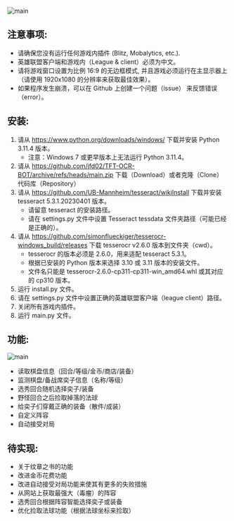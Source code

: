 ![main](https://i.imgur.com/roX0N3C.png)

## 注意事项:
- 请确保您没有运行任何游戏内插件 (Blitz, Mobalytics, etc.).
- 英雄联盟客户端和游戏内（League & client）必须为中文。
- 请将游戏窗口设置为比例 16:9 的无边框模式, 并且游戏必须运行在主显示器上（请使用 1920x1080 的分辨率来获取最佳效果）。
- 如果程序发生崩溃，可以在 Github 上创建一个问题（issue） 来反馈错误（error）。

## 安装:
1. 请从 https://www.python.org/downloads/windows/ 下载并安装 Python 3.11.4 版本。
   - 注意：Windows 7 或更早版本上无法运行 Python 3.11.4。
2. 请从 https://github.com/jfd02/TFT-OCR-BOT/archive/refs/heads/main.zip 下载（Download）或者克隆（Clone）代码库（Repository）
3. 请从 https://github.com/UB-Mannheim/tesseract/wikiInstall 下载并安装 tesseract 5.3.1.20230401 版本。 
   - 请留意 tesseract 的安装路径。
   - 请在 settings.py 文件中设置 Tesseract tessdata 文件夹路径（可能已经是正确的）。
4. 请从 https://github.com/simonflueckiger/tesserocr-windows_build/releases 下载 tesserocr v2.6.0 版本到文件夹（cwd）。
   - tesserocr 的版本必须是 2.6.0，用来适配 tesseract 5.3.1。
   - 根据已安装的 Python 版本来选择 3.10 或 3.11 版本的安装文件。
   - 文件名只能是 tesserocr-2.6.0-cp311-cp311-win_amd64.whl 或其对应的 cp310 版本。
5. 运行 install.py 文件。
6. 请在 settings.py 文件中设置正确的英雄联盟客户端（league client）路径。
7. 关闭所有游戏内插件。
8. 运行 main.py 文件。

## 功能:
![main](https://i.imgur.com/1bXOmag.png)
- 读取棋盘信息（回合/等级/金币/商店/装备）
- 监测棋盘/备战席奕子信息（名称/等级）
- 选秀回合随机选择奕子/装备
- 野怪回合之后捡取掉落的法球
- 给奕子们穿戴正确的装备（散件/成装）
- 自定义阵容
- 自动接受对局

## 待实现:
- 关于纹章之书的功能
- 改进金币花费功能 
- 改进自动接受对局功能来使其有更多的失败措施
- 从网站上获取最强大（毒瘤）的阵容
- 选秀回合根据阵容智能选择奕子或装备
- 优化捡取法球功能（根据法球坐标来捡取）
